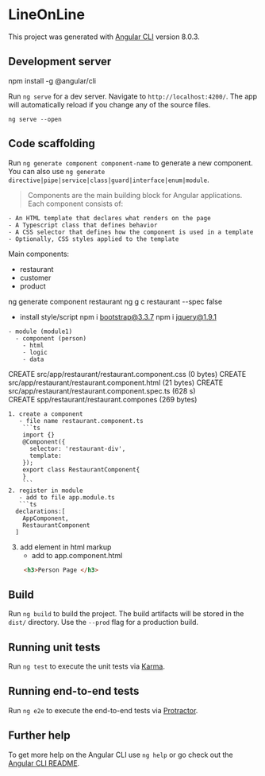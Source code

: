 # LineOnLine

This project was generated with [Angular CLI](https://github.com/angular/angular-cli) version 8.0.3.


## Development server
npm install -g @angular/cli

Run `ng serve` for a dev server. Navigate to `http://localhost:4200/`. The app will automatically reload if you change any of the source files.

``` ng serve --open ```

## Code scaffolding

Run `ng generate component component-name` to generate a new component. You can also use `ng generate directive|pipe|service|class|guard|interface|enum|module`.

> Components are the main building block for Angular applications. Each component consists of:

    - An HTML template that declares what renders on the page
    - A Typescript class that defines behavior
    - A CSS selector that defines how the component is used in a template
    - Optionally, CSS styles applied to the template

Main components:
- restaurant
- customer
- product

ng generate component restaurant 
ng g c restaurant --spec false
* install style/script
npm i bootstrap@3.3.7
npm i jquery@1.9.1
```
- module (module1)
  - component (person)
    - html
    - logic
    - data
```
CREATE src/app/restaurant/restaurant.component.css (0 bytes)
CREATE src/app/restaurant/restaurant.component.html (21 bytes)
CREATE src/app/restaurant/restaurant.component.spec.ts (628 s)              
CREATE spp/restaurant/restaurant.compones (269 bytes)   
```
1. create a component 
   - file name restaurant.component.ts
    ```ts
    import {}
    @Component({
      selector: 'restaurant-div',
      template:
    });     
    export class RestaurantComponent{
    }
    ```
2. register in module
   - add to file app.module.ts
   ```ts
  declarations:[
    AppComponent,
    RestaurantComponent
  ]
   ```  
3. add element in html markup 
   - add to app.component.html
   ```html
    <h3>Person Page </h3>
   ```

## Build

Run `ng build` to build the project. The build artifacts will be stored in the `dist/` directory. Use the `--prod` flag for a production build.

## Running unit tests

Run `ng test` to execute the unit tests via [Karma](https://karma-runner.github.io).

## Running end-to-end tests

Run `ng e2e` to execute the end-to-end tests via [Protractor](http://www.protractortest.org/).

## Further help

To get more help on the Angular CLI use `ng help` or go check out the [Angular CLI README](https://github.com/angular/angular-cli/blob/master/README.md).
